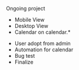 Ongoing project

- Mobile View
- Desktop View
- Calendar on calendar.\*

* User adopt from admin
* Automation for calendar
* Bug test
* Finalize
